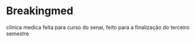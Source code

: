 # Breakingmed
clinica medica feita para curso do senai, feito para a finalização do terceiro semestre 
